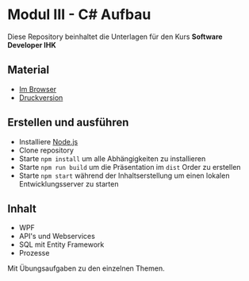 # Modul III - C# Aufbau

Diese Repository beinhaltet die Unterlagen für den Kurs **Software Developer IHK**

## Material

* [Im Browser](https://ablersch.github.io/software-developer-ihk-modul-3)
* [Druckversion](https://ablersch.github.io/software-developer-ihk-modul-3?print-pdf)

## Erstellen und ausführen

* Installiere [Node.js](https://nodejs.org/en/)
* Clone repository
* Starte `npm install` um alle Abhängigkeiten zu installieren
* Starte `npm run build` um die Präsentation im `dist` Order zu erstellen
* Starte `npm start` während der Inhaltserstellung um einen lokalen Entwicklungsserver zu starten

## Inhalt

* WPF
* API's und Webservices
* SQL mit Entity Framework
* Prozesse


Mit Übungsaufgaben zu den einzelnen Themen.
